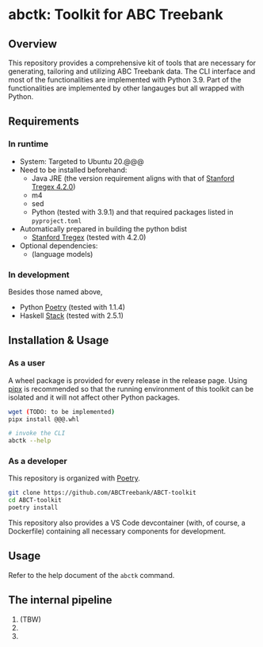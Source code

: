 # abctk: Toolkit for ABC Treebank
## Overview
This repository provides a comprehensive kit of tools 
    that are necessary for generating, tailoring and utilizing ABC Treebank data.
The CLI interface and most of the functionalities are implemented with Python 3.9.
Part of the functionalities are implemented by other langauges but all wrapped with Python.

## Requirements
### In runtime
- System: Targeted to Ubuntu 20.@@@
- Need to be installed beforehand:
    - Java JRE (the version requirement aligns with that of [Stanford Tregex 4.2.0](https://nlp.stanford.edu/software/tregex.shtml))
    - m4
    - sed
    - Python (tested with 3.9.1) and that required packages listed in `pyproject.toml`
- Automatically prepared in building the python bdist
    - [Stanford Tregex](https://nlp.stanford.edu/software/tregex.shtml) (tested with 4.2.0)
- Optional dependencies:
    - (language models)

### In development
Besides those named above,
- Python [Poetry](https://python-poetry.org/) (tested with 1.1.4)
- Haskell [Stack](https://docs.haskellstack.org/) (tested with 2.5.1)

## Installation & Usage
### As a user
A wheel package is provided for every release in the release page.
Using [pipx](https://pipxproject.github.io/pipx/) is recommended 
    so that the running environment of this toolkit can be isolated 
    and it will not affect other Python packages.

```sh 
wget (TODO: to be implemented)
pipx install @@@.whl

# invoke the CLI
abctk --help
```

### As a developer
This repository is organized with [Poetry](https://python-poetry.org/).

```sh
git clone https://github.com/ABCTreebank/ABCT-toolkit
cd ABCT-toolkit
poetry install
```

This repository also provides a VS Code devcontainer (with, of course, a Dockerfile)
    containing all necessary components for development.

## Usage
Refer to the help document of the `abctk` command.

## The internal pipeline
1. (TBW)
2. 
3. 